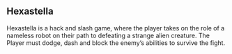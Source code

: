 ## Hexastella
Hexastella is a hack and slash game, where the player takes on the role of a nameless robot on their path to defeating a strange alien creature. The Player must dodge, dash and block the enemy’s abilities to survive the fight.
